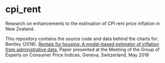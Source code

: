 # cpi_rent
Research on enhancements to the estimation of CPI rent price inflation in New Zealand.

This repository contains the source code and data behind the charts for:
Bentley (2018). [Rentals for housing: A model-based estimator of inflation from administrative data.](https://www.unece.org/index.php?id=46772)
Paper presented at the Meeting of the Group of Experts on Consumer Price Indices, Geneva, Switzerland, May 2018
